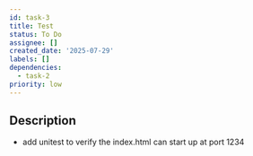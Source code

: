 ```yaml
---
id: task-3
title: Test
status: To Do
assignee: []
created_date: '2025-07-29'
labels: []
dependencies:
  - task-2
priority: low
---
```


## Description

- add unitest to verify the index.html can start up at port 1234
